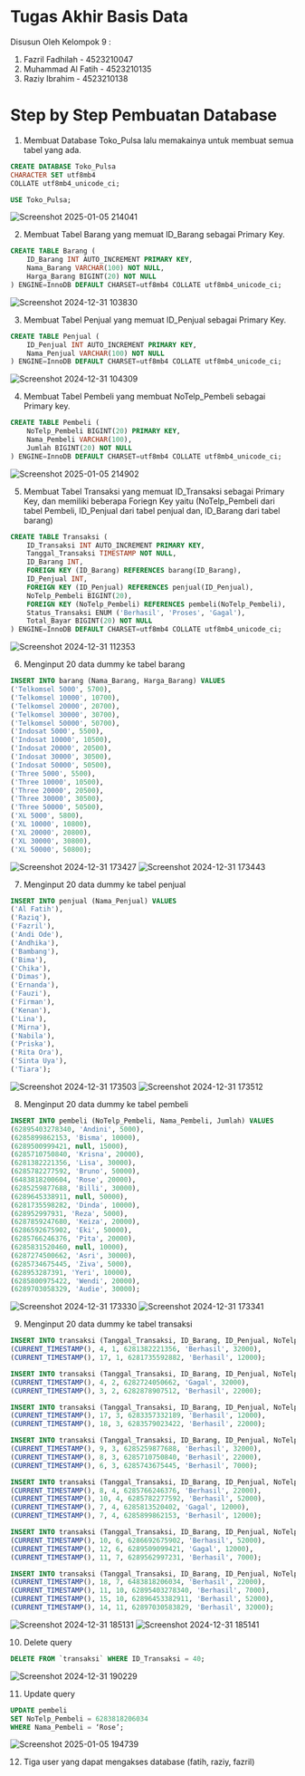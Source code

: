# Tugas Akhir Basis Data 
Disusun Oleh Kelompok 9 :
1. Fazril Fadhilah   - 4523210047
2. Muhammad Al Fatih - 4523210135
3. Raziy Ibrahim     - 4523210138

# Step by Step Pembuatan Database

1. Membuat Database Toko_Pulsa lalu memakainya untuk membuat semua tabel yang ada.
```sql
CREATE DATABASE Toko_Pulsa
CHARACTER SET utf8mb4
COLLATE utf8mb4_unicode_ci;

USE Toko_Pulsa;
```
![Screenshot 2025-01-05 214041](https://github.com/user-attachments/assets/f79688ee-d705-4193-bfdc-cb01470db5f4)

2. Membuat Tabel Barang yang memuat ID_Barang sebagai Primary Key.
```sql
CREATE TABLE Barang (
    ID_Barang INT AUTO_INCREMENT PRIMARY KEY,
    Nama_Barang VARCHAR(100) NOT NULL,
    Harga_Barang BIGINT(20) NOT NULL
) ENGINE=InnoDB DEFAULT CHARSET=utf8mb4 COLLATE utf8mb4_unicode_ci;
```
![Screenshot 2024-12-31 103830](https://github.com/user-attachments/assets/b0244f51-fbcd-4869-9a0c-8362f1261c3b)

3. Membuat Tabel Penjual yang memuat ID_Penjual sebagai Primary Key.
```sql
CREATE TABLE Penjual (
    ID_Penjual INT AUTO_INCREMENT PRIMARY KEY,
    Nama_Penjual VARCHAR(100) NOT NULL
) ENGINE=InnoDB DEFAULT CHARSET=utf8mb4 COLLATE utf8mb4_unicode_ci;
```
![Screenshot 2024-12-31 104309](https://github.com/user-attachments/assets/f4ccddcc-5872-42f0-8a23-688eba58254b)

4. Membuat Tabel Pembeli yang membuat NoTelp_Pembeli sebagai Primary key.
```sql
CREATE TABLE Pembeli (
    NoTelp_Pembeli BIGINT(20) PRIMARY KEY,
    Nama_Pembeli VARCHAR(100),
    Jumlah BIGINT(20) NOT NULL
) ENGINE=InnoDB DEFAULT CHARSET=utf8mb4 COLLATE utf8mb4_unicode_ci;
```
![Screenshot 2025-01-05 214902](https://github.com/user-attachments/assets/7f14902e-c0bc-4bc7-9366-0ccbbc752968)

5. Membuat Tabel Transaksi yang memuat ID_Transaksi sebagai Primary Key, dan memiliki beberapa Foriegn Key yaitu (NoTelp_Pembeli dari tabel Pembeli, ID_Penjual dari tabel penjual dan, ID_Barang dari tabel barang)
```sql
CREATE TABLE Transaksi (
    ID_Transaksi INT AUTO_INCREMENT PRIMARY KEY,
    Tanggal_Transaksi TIMESTAMP NOT NULL,
    ID_Barang INT,
    FOREIGN KEY (ID_Barang) REFERENCES barang(ID_Barang),
    ID_Penjual INT,
    FOREIGN KEY (ID_Penjual) REFERENCES penjual(ID_Penjual),
    NoTelp_Pembeli BIGINT(20),
    FOREIGN KEY (NoTelp_Pembeli) REFERENCES pembeli(NoTelp_Pembeli),
    Status_Transaksi ENUM ('Berhasil', 'Proses', 'Gagal'),
    Total_Bayar BIGINT(20) NOT NULL
) ENGINE=InnoDB DEFAULT CHARSET=utf8mb4 COLLATE utf8mb4_unicode_ci;
```
![Screenshot 2024-12-31 112353](https://github.com/user-attachments/assets/9c1d81d2-1862-4832-88f3-d6efd99a5824)

6. Menginput 20 data dummy ke tabel barang
```sql
INSERT INTO barang (Nama_Barang, Harga_Barang) VALUES
('Telkomsel 5000', 5700),
('Telkomsel 10000', 10700),
('Telkomsel 20000', 20700),
('Telkomsel 30000', 30700),
('Telkomsel 50000', 50700),
('Indosat 5000', 5500),
('Indosat 10000', 10500),
('Indosat 20000', 20500),
('Indosat 30000', 30500),
('Indosat 50000', 50500),
('Three 5000', 5500),
('Three 10000', 10500),
('Three 20000', 20500),
('Three 30000', 30500),
('Three 50000', 50500),
('XL 5000', 5800),
('XL 10000', 10800),
('XL 20000', 20800),
('XL 30000', 30800),
('XL 50000', 50800);
```
![Screenshot 2024-12-31 173427](https://github.com/user-attachments/assets/8a44f144-2022-4479-b514-3b1b18b32198)
![Screenshot 2024-12-31 173443](https://github.com/user-attachments/assets/2b9a7c21-237f-43b9-87f2-79ec429e6b1a)

7. Menginput 20 data dummy ke tabel penjual
```sql
INSERT INTO penjual (Nama_Penjual) VALUES
('Al Fatih'),
('Raziq'),
('Fazril'),
('Andi Ode'),
('Andhika'),
('Bambang'),
('Bima'),
('Chika'),
('Dimas'),
('Ernanda'),
('Fauzi'),
('Firman'),
('Kenan'),
('Lina'),
('Mirna'),
('Nabila'),
('Priska'),
('Rita Ora'),
('Sinta Uya'),
('Tiara');
```
![Screenshot 2024-12-31 173503](https://github.com/user-attachments/assets/575efc94-25bb-4f52-a0bd-3aa956e22f3b)
![Screenshot 2024-12-31 173512](https://github.com/user-attachments/assets/541a277a-bfa8-4c45-b7c4-53cc058f4602)

8. Menginput 20 data dummy ke tabel pembeli
```sql
INSERT INTO pembeli (NoTelp_Pembeli, Nama_Pembeli, Jumlah) VALUES
(62895403278340, 'Andini', 5000),
(6285899862153, 'Bisma', 10000),
(6289500999421, null, 15000),
(6285710750840, 'Krisna', 20000),
(6281382221356, 'Lisa', 30000),
(6285782277592, 'Bruno', 50000),
(6483818200604, 'Rose', 20000),
(6285259877688, 'Billi', 30000),
(6289645338911, null, 50000),
(6281735598282, 'Dinda', 10000),
(628952997931, 'Reza', 5000),
(6287859247680, 'Keiza', 20000),
(6286592675902, 'Eki', 50000),
(6285766246376, 'Pita', 20000),
(6285831520460, null, 10000),
(6287274500662, 'Asri', 30000),
(6285734675445, 'Ziva', 5000),
(628953287391, 'Yeri', 10000),
(6285800975422, 'Wendi', 20000),
(6289703058329, 'Audie', 30000);
```
![Screenshot 2024-12-31 173330](https://github.com/user-attachments/assets/15b0931d-830b-4096-a446-50fc012081d8)
![Screenshot 2024-12-31 173341](https://github.com/user-attachments/assets/5ea7022d-586c-498e-91c9-db1e25701eac)

9. Menginput 20 data dummy ke tabel transaksi
```sql
INSERT INTO transaksi (Tanggal_Transaksi, ID_Barang, ID_Penjual, NoTelp_Pembeli, Status_Transaksi, Total_Bayar) VALUES
(CURRENT_TIMESTAMP(), 4, 1, 6281382221356, 'Berhasil', 32000),
(CURRENT_TIMESTAMP(), 17, 1, 6281735592882, 'Berhasil', 12000);
```
```sql
INSERT INTO transaksi (Tanggal_Transaksi, ID_Barang, ID_Penjual, NoTelp_Pembeli, Status_Transaksi, Total_Bayar) VALUES
(CURRENT_TIMESTAMP(), 4, 2, 6282724050662, 'Gagal', 32000),
(CURRENT_TIMESTAMP(), 3, 2, 6282878907512, 'Berhasil', 22000);
```
```sql
INSERT INTO transaksi (Tanggal_Transaksi, ID_Barang, ID_Penjual, NoTelp_Pembeli, Status_Transaksi, Total_Bayar) VALUES
(CURRENT_TIMESTAMP(), 17, 3, 6283357332189, 'Berhasil', 12000),
(CURRENT_TIMESTAMP(), 18, 3, 6283579023422, 'Berhasil', 22000);
```
```sql
INSERT INTO transaksi (Tanggal_Transaksi, ID_Barang, ID_Penjual, NoTelp_Pembeli, Status_Transaksi, Total_Bayar) VALUES
(CURRENT_TIMESTAMP(), 9, 3, 6285259877688, 'Berhasil', 32000),
(CURRENT_TIMESTAMP(), 8, 3, 6285710750840, 'Berhasil', 22000),
(CURRENT_TIMESTAMP(), 6, 3, 6285743675445, 'Berhasil', 7000);
```
```sql
INSERT INTO transaksi (Tanggal_Transaksi, ID_Barang, ID_Penjual, NoTelp_Pembeli, Status_Transaksi, Total_Bayar) VALUES
(CURRENT_TIMESTAMP(), 8, 4, 6285766246376, 'Berhasil', 22000),
(CURRENT_TIMESTAMP(), 10, 4, 6285782277592, 'Berhasil', 52000),
(CURRENT_TIMESTAMP(), 7, 4, 6285813520402, 'Gagal', 12000),
(CURRENT_TIMESTAMP(), 7, 4, 6285899862153, 'Berhasil', 12000);
```
```sql
INSERT INTO transaksi (Tanggal_Transaksi, ID_Barang, ID_Penjual, NoTelp_Pembeli, Status_Transaksi, Total_Bayar) VALUES
(CURRENT_TIMESTAMP(), 10, 6, 6286692675902, 'Berhasil', 52000),
(CURRENT_TIMESTAMP(), 12, 6, 6289509099421, 'Gagal', 12000),
(CURRENT_TIMESTAMP(), 11, 7, 6289562997231, 'Berhasil', 7000);
```
```sql
INSERT INTO transaksi (Tanggal_Transaksi, ID_Barang, ID_Penjual, NoTelp_Pembeli, Status_Transaksi, Total_Bayar) VALUES
(CURRENT_TIMESTAMP(), 18, 7, 6483818206034, 'Berhasil', 22000),
(CURRENT_TIMESTAMP(), 11, 10, 62895403278340, 'Berhasil', 7000),
(CURRENT_TIMESTAMP(), 15, 10, 62896453382911, 'Berhasil', 52000),
(CURRENT_TIMESTAMP(), 14, 11, 62897030583829, 'Berhasil', 32000);
```
![Screenshot 2024-12-31 185131](https://github.com/user-attachments/assets/1a8ea19b-164f-4c9b-b8d4-1ad98b2118c0)
![Screenshot 2024-12-31 185141](https://github.com/user-attachments/assets/b0648b3c-8496-40b4-978c-7388f887680e)

10. Delete query
```sql
DELETE FROM `transaksi` WHERE ID_Transaksi = 40;
```
![Screenshot 2024-12-31 190229](https://github.com/user-attachments/assets/88560435-5699-4373-8955-b0d6cfda8eff)


11. Update query
```sql
UPDATE pembeli
SET NoTelp_Pembeli = 6283818206034
WHERE Nama_Pembeli = ‘Rose’;
```
![Screenshot 2025-01-05 194739](https://github.com/user-attachments/assets/821f663b-32fe-47b2-a38f-2ec93abc71ca)

12. Tiga user yang dapat mengakses database (fatih, raziy, fazril)







